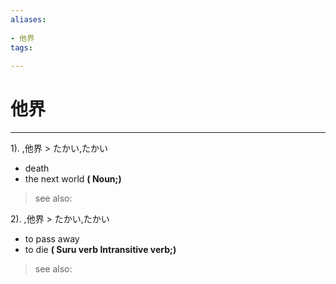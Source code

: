 ```yaml
---
aliases:
    
- 他界
tags:
    
---
```


# 他界
---
1).
,他界 > たかい,たかい

- death
- the next world
**( Noun;)**
> see also: 
            
2).
,他界 > たかい,たかい

- to pass away
- to die
**( Suru verb Intransitive verb;)**
> see also: 
            